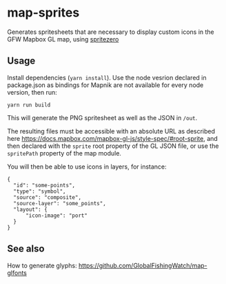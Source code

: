 # map-sprites

Generates spritesheets that are necessary to display custom icons in the GFW Mapbox GL map, using <a href="https://github.com/mapbox/spritezero">spritezero</a>

## Usage

Install dependencies (`yarn install`). Use the node vesrion declared in package.json as bindings for Mapnik are not available for every node version, then run: 

```
yarn run build
```

This will generate the PNG spritesheet as well as the JSON in `/out`.

The resulting files must be accessible with an absolute URL as described here https://docs.mapbox.com/mapbox-gl-js/style-spec/#root-sprite, and then declared with the `sprite` root property of the GL JSON file, or use the `spritePath` property of the map module.

You will then be able to use icons in layers, for instance:
```
{
  "id": "some-points",
  "type": "symbol",
  "source": "composite",
  "source-layer": "some_points",
  "layout": {
      "icon-image": "port"
  }
}
```


## See also

How to generate glyphs: https://github.com/GlobalFishingWatch/map-glfonts
